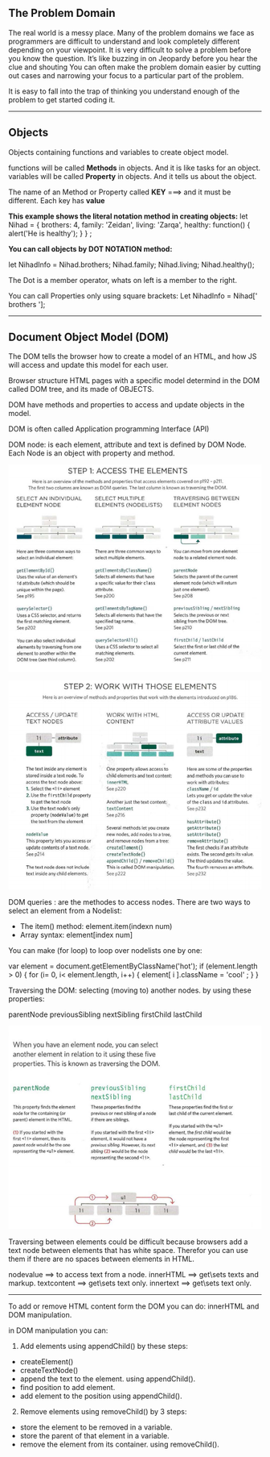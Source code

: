 ## The Problem Domain

The real world is a messy place.  Many of the problem domains we face as programmers are difficult to understand and look completely different depending on your viewpoint.
 It is very difficult to solve a problem before you know the question.  It’s like buzzing in on Jeopardy before you hear the clue and shouting
 You can often make the problem domain easier by cutting out cases and narrowing your focus to a particular part of the problem.

 It is easy to fall into the trap of thinking you understand enough of the problem to get started coding it. 

 --------------------------------------------------------
## Objects

 Objects containing functions and variables to create object model.

 functions will be called **Methods** in objects. And it is like tasks for an object.
 variables will be called **Property** in objects. And it tells us about the object.

 The name of an Method or Property called **KEY** ===> and it must be different.
 Each key has **value**

 **This example shows the literal notation method in creating objects:**
 let Nihad = {
     brothers: 4,
     family: 'Zeidan',
     living: 'Zarqa',
     healthy: function() {
         alert('He is healthy');
     }
 } ;  

**You can call objects by DOT NOTATION method:**

let NihadInfo = Nihad.brothers;
                Nihad.family;
                Nihad.living;
                Nihad.healthy();

The Dot is a member operator, whats on left is a member to the right.

You can call Properties only using square brackets:
Let NihadInfo = Nihad[' brothers ']; 

--------------------------------------------------------
## Document Object Model (DOM)

The DOM tells the browser how to create a model of an HTML, and how JS will access and update this model for each user.

Browser structure HTML pages with a specific model determind in the DOM called DOM tree, and its made of OBJECTS.

DOM have methods and properties to access and update objects in the model.

DOM is often called Application programming Interface (API)

DOM node: is each element, attribute and text is defined by DOM Node. Each Node is an object with property and method.


![Access](../Images/Access.jpg)

![WorkwithDOMelements](../Images/Work.jpg)

DOM queries : are the methodes to access nodes.
There are two ways to select an element from a Nodelist:
- The item() method: element.item(indexn num) 
- Array syntax:  element[index num]

You can make (for loop) to loop over nodelists one by one:

 var element = document.getElementByClassName('hot');
 if (element.length > 0) {
    for (i= 0, i< element.length, i++) {
        element[ i ].className = 'cool' ;
    }
 }

Traversing the DOM: selecting (moving to) another nodes. by using these properties: 

parentNode 
previousSibling 
nextSibling 
firstChild
lastChild

![Traversing](../Images/Travesring.jpg)

Traversing between elements could be difficult because browsers add a text node between elements that has white space. Therefor you can use them if there are no spaces between elements in HTML.

nodevalue ==> to access text from a node.
innerHTML ==> get\sets texts and markup.
textcontent ==> get\sets text only.
innertext ==> get\sets text only.

-----------------------------------

To add or remove HTML content form the DOM you can do: innerHTML  and DOM manipulation. 

in DOM manipulation you can: 
1. Add elements using appendChild() by these steps:
 - createElement()
 - createTextNode()
 - append the text to the element. using appendChild().
 - find position to add element.
 - add element to the position using appendChild().

2. Remove elements using removeChild() by 3 steps:
 - store the element to be removed in a variable.
 - store the parent of that element in a variable.
 - remove the element from its container. using removeChild().


